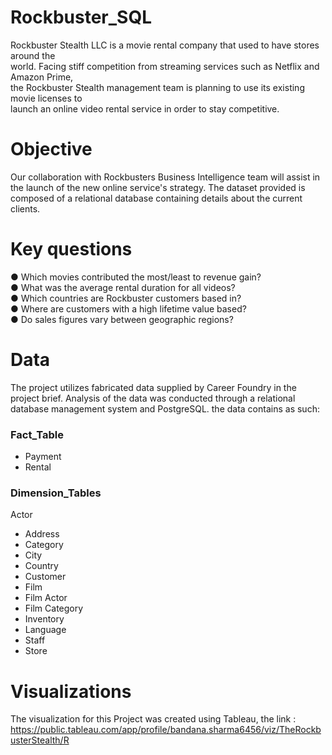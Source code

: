 # Rockbuster_SQL
Rockbuster  Stealth  LLC  is  a  movie  rental  company  that  used  to  have  stores  around  the   
world.   Facing  stiff  competition  from  streaming  services  such  as  Netflix  and  Amazon  Prime,   
the  Rockbuster  Stealth  management  team  is  planning  to  use  its  existing  movie  licenses  to   
launch  an  online  video  rental  service  in  order  to  stay  competitive. 
# Objective
Our collaboration with Rockbusters Business Intelligence team will assist in the launch of the new online service's strategy. The dataset provided is composed of a relational database containing details about the current clients.
# Key questions
● Which  movies  contributed  the  most/least  to  revenue  gain?     
● What  was  the  average  rental  duration  for  all  videos?   
● Which  countries  are  Rockbuster  customers  based  in?   
● Where  are  customers  with  a  high  lifetime  value  based?   
● Do  sales  figures  vary  between  geographic  regions? 
# Data
The project utilizes fabricated data supplied by Career Foundry in the project brief. Analysis of the data was conducted through a relational database management system and PostgreSQL.
the data contains as such:
### Fact_Table
- Payment
- Rental
### Dimension_Tables
 Actor
- Address
- Category
- City
- Country
- Customer
- Film
- Film Actor
- Film Category
- Inventory
- Language
- Staff
- Store
# Visualizations
The visualization for this Project was created using Tableau, the link : https://public.tableau.com/app/profile/bandana.sharma6456/viz/TheRockbusterStealth/R







